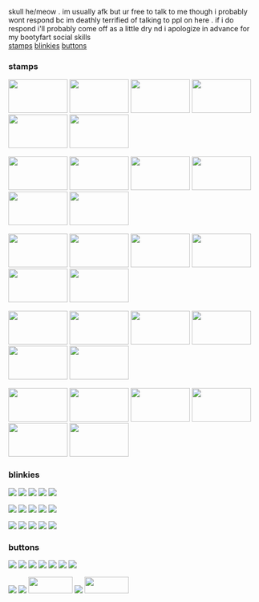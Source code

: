 skull he/meow . im usually afk but ur free to talk to me though i probably wont respond bc im deathly terrified of talking to ppl on here . if i do respond i'll probably come off as a little dry nd i apologize in advance for my bootyfart social skills<br>
<a href="https://github.com/lockerhead#stamps">stamps</a> <a href="https://github.com/lockerhead#blinkies">blinkies</a> <a href="https://github.com/lockerhead#buttons">buttons</a>

### stamps
<img width="118px" height="67px" src="https://cdn.discordapp.com/attachments/1118589069199417344/1118591481217831014/jesussaysnotohomestuck.png"> <img width="118px" height="67px" src="https://cdn.discordapp.com/attachments/1118589069199417344/1118591481620475934/jon.gif"> <img width="118px" height="67px" src="https://cdn.discordapp.com/attachments/1118589069199417344/1118592118676521020/kaworugrill.png"> <img width="118px" height="67px" src="https://cdn.discordapp.com/attachments/1118589069199417344/1118591516160577596/macncheese.png"> <img width="118px" height="67px" src="https://cdn.discordapp.com/attachments/1118589069199417344/1118592195268726844/transflag.gif"> <img width="118px" height="67px" src="https://cdn.discordapp.com/attachments/1118589069199417344/1118592282866757763/eddashdastamp.png">

<img width="118px" height="67px" src="https://cdn.discordapp.com/attachments/1118589069199417344/1118591516420620399/mongusstamp.png"> <img width="118px" height="67px" src="https://cdn.discordapp.com/attachments/1118589069199417344/1118591562352439476/sharksarecool.png"> <img width="118px" height="67px" src="https://cdn.discordapp.com/attachments/1118589069199417344/1118591299893874748/68747470733a2f2f6b696368692e6e656f6369746965732e6f72672f622f626565677374616d707a32332e676966.gif"> <img width="118px" height="67px" src="https://cdn.discordapp.com/attachments/1118589069199417344/1118591348853985471/ibotherpeople.png"> <img width="118px" height="67px" src="https://media.discordapp.net/attachments/1118589069199417344/1118591348346474647/fuckingstupid.png?width=185&height=102"> <img width="118px" height="67px" src="https://media.discordapp.net/attachments/1118589069199417344/1118591348635869247/glowinthedarkstars.png?width=123&height=70">

<img width="118px" height="67px" src="https://cdn.discordapp.com/attachments/1118589069199417344/1118596543465926786/iloveyaoi.jpg"> <img width="118px" height="67px" src="https://cdn.discordapp.com/attachments/1118589069199417344/1118592195692343366/troll.gif"> <img width="118px" height="67px" src="https://cdn.discordapp.com/attachments/1118589069199417344/1118591480555122708/ilovemakingcharacters.gif"> <img width="118px" height="67px" src="https://cdn.discordapp.com/attachments/1118589069199417344/1118591301877780640/eatmygalacticdick.png"> <img width="118px" height="67px" src="https://cdn.discordapp.com/attachments/1118589069199417344/1118591562914480240/tumblr_pucyp2bO441xwjivko8_100.png"> <img width="118px" height="67px" src="https://cdn.discordapp.com/attachments/1118589069199417344/1118592118244511764/homelessstyle.gif">

<img width="118px" height="67px" src="https://cdn.discordapp.com/attachments/1118589069199417344/1118591563182911568/usethunderbolt.png"> <img width="118px" height="67px" src="https://cdn.discordapp.com/attachments/1118589069199417344/1118591300355227648/absol.gif"> <img width="118px" height="67px" src="https://cdn.discordapp.com/attachments/1118589069199417344/1118592194425663608/gallade.gif"> <img width="118px" height="67px" src="https://cdn.discordapp.com/attachments/1118589069199417344/1118592194882830346/primarina.gif"> <img width="118px" height="67px" src="https://cdn.discordapp.com/attachments/1118589069199417344/1118591562612473886/thisisthething.png"> <img width="118px" height="67px" src="https://cdn.discordapp.com/attachments/1118589069199417344/1118591516772937819/rainbow.png">

<img width="118px" height="67px" src="https://cdn.discordapp.com/attachments/1118589069199417344/1118592119079178261/nepetaward.gif"> <img width="118px" height="67px" src="https://cdn.discordapp.com/attachments/1118589069199417344/1118591517062352936/rainbowdash.gif"> <img width="118px" height="67px" src="https://cdn.discordapp.com/attachments/1118589069199417344/1118591480953573406/imjustdie.png"> <img width="118px" height="67px" src="https://cdn.discordapp.com/attachments/1118589069199417344/1118591301546414170/dickfelloff.png"> <img width="118px" height="67px" src="https://cdn.discordapp.com/attachments/1118589069199417344/1118598005776457838/yaoiwater.png"> <img width="118px" height="67px" src="https://cdn.discordapp.com/attachments/1118589069199417344/1118592119519588444/cigaro.gif">

### blinkies
<img src="https://blinkiecollecti0n.neocities.org/images/internetloser.gif"> <img src="https://blinkiecollecti0n.neocities.org/images/homoeroticsubtext.gif"> <img src="https://blinkiecollecti0n.neocities.org/images/giantisopods.gif"> <img src="https://blinkiecollecti0n.neocities.org/images/greenisbest.gif"> <img src="https://blinkiecollecti0n.neocities.org/images/droppedonhead.gif">

<img src="https://blinkiecollecti0n.neocities.org/images/imbored.gif"> <img src="https://blinkiecollecti0n.neocities.org/images/boofuckinghoo.gif"> <img src="https://blinkiecollecti0n.neocities.org/images/airguitarblinky.gif"> <img src="https://blinkiecollecti0n.neocities.org/images/oldskoolblinky.gif"> <img src="https://cdn.discordapp.com/attachments/879114808396505129/1121474518716776539/legendofthepenis.gif">

<img src="https://blinkiecollecti0n.neocities.org/images/sleepytime.gif"> <img src="https://blinkiecollecti0n.neocities.org/images/what.gif"> <img src="https://blinkiecollecti0n.neocities.org/images/haveaday.gif"> <img src="https://blinkiecollecti0n.neocities.org/images/clickthemonkey.gif"> <img src="https://blinkiecollecti0n.neocities.org/images/evangelion.gif">

### buttons
<img src="https://cdn.discordapp.com/attachments/1118589079286730882/1118600181697491004/SKELETON.gif"> <img src="https://cdn.discordapp.com/attachments/1118589079286730882/1118600213729386596/yumenikki5.gif"> <img src="https://cdn.discordapp.com/attachments/1118589079286730882/1118600182158860478/sylveon.gif"> <img src="https://cdn.discordapp.com/attachments/1118589079286730882/1118600213351891046/winxp.gif"> <img src="https://cdn.discordapp.com/attachments/1118589079286730882/1118600146394021938/nftbutton.gif"> <img src="https://cdn.discordapp.com/attachments/1118589079286730882/1118601122224021544/17776.gif"> <img src="https://cdn.discordapp.com/attachments/1118589079286730882/1118600181148045414/PISS.gif">

<img src="https://cdn.discordapp.com/attachments/1118589079286730882/1118600182590885981/tetris.gif"> <img src="https://cdn.discordapp.com/attachments/1118589079286730882/1118600145177673748/009button.gif"> <img width="88px" height="33px" src="https://cdn.discordapp.com/attachments/1118589079286730882/1118600144812777562/3ds.png"> <img src="https://cdn.discordapp.com/attachments/1118589079286730882/1118600145886519357/music.gif"> <img width="88px" height="33px" src="https://cdn.discordapp.com/attachments/1118589079286730882/1118600230376591370/hardcorehappines.gif">
